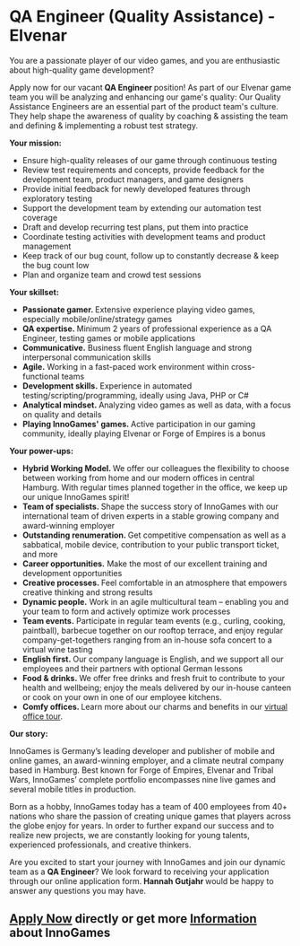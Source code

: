 <h1>QA Engineer (Quality Assistance) - Elvenar</h1>
<p>You are a passionate player of our video games, and you are enthusiastic about high-quality game development?</p><p>Apply now for our vacant<strong>&nbsp;QA Engineer&nbsp;</strong>position! As part of our&nbsp;Elvenar&nbsp;game team you will be analyzing and enhancing our game's quality: Our Quality Assistance Engineers are an essential part of the product team's culture. They help shape the awareness of quality by coaching &amp; assisting the team and defining &amp; implementing a robust test strategy.</p><p><strong>Your mission:</strong></p><ul><li>Ensure high-quality releases of our game through continuous testing</li><li>Review test requirements and concepts, provide feedback for the development team, product managers, and game designers</li><li>Provide initial feedback for newly developed features through exploratory testing</li><li>Support the development team by extending our automation test coverage</li><li>Draft and develop recurring test plans, put them into practice</li><li>Coordinate testing activities with development teams and product management</li><li>Keep track of our bug count, follow up to constantly decrease &amp; keep the bug count low</li><li>Plan and organize team and crowd test sessions</li></ul><p><strong>Your skillset:</strong></p><ul><li><strong>Passionate gamer.&nbsp;</strong>Extensive experience playing video games, especially mobile/online/strategy games</li><li><strong>QA expertise.<span>&nbsp;</span></strong>Minimum 2 years of professional experience as a QA Engineer, testing games or mobile applications</li><li><strong>Communicative.</strong><span>&nbsp;</span>Business fluent English language and strong interpersonal&nbsp;communication skills</li><li><strong>Agile.</strong><span>&nbsp;</span>Working&nbsp;in a fast-paced work environment within cross-functional teams</li><li><strong>Development skills.</strong><span>&nbsp;</span>Experience in automated testing/scripting/programming, ideally using Java, PHP or C#</li><li><strong>Analytical mindset.&nbsp;</strong><span>Analyzing video games as well as data, with a focus on quality and details</span></li><li><strong>Playing InnoGames' games.</strong><span><strong>&nbsp;</strong>Active participation in our gaming community, ideally playing Elvenar or Forge of Empires is a bonus</span></li></ul><p><strong>Your power-ups:</strong></p><ul><li><strong><span>Hybrid Working Model. </span></strong><span>We offer our colleagues the flexibility to choose between working from home and our modern offices in central Hamburg. With regular times planned together in the office, we keep up our unique InnoGames spirit!</span></li><li><strong>Team of specialists.&nbsp;</strong>Shape the success story of InnoGames with our international team of driven experts in a stable growing company and award-winning employer</li><li><strong>Outstanding renumeration.&nbsp;</strong>Get competitive compensation as well as a sabbatical, mobile device, contribution to your public transport ticket, and more</li><li><strong>Career opportunities.</strong><span>&nbsp;</span>Make the most of our excellent training and development opportunities</li><li><strong>Creative processes.&nbsp;</strong>Feel comfortable in an atmosphere that empowers creative thinking and strong results</li><li><strong>Dynamic people.</strong><span>&nbsp;</span>Work in an agile multicultural team &ndash; enabling you and your team to form and actively optimize work processes<strong></strong></li><li><span><strong>Team events.</strong>&nbsp;Participate in regular team events (e.g., curling, cooking, paintball), barbecue together on our rooftop terrace, and enjoy regular company-get-togethers ranging from an in-house sofa concert to a virtual wine tasting</span></li><li><strong>English first.&nbsp;</strong>Our company language is English, and we support all our employees and their partners with optional German lessons</li><li><strong>Food &amp; drinks.&nbsp;</strong>We offer free drinks and fresh fruit to contribute to your health and wellbeing; enjoy the meals delivered by our in-house canteen or cook on your own in one of our employee kitchens.</li><li><strong>Comfy offices. </strong>Learn more about our charms and benefits in our<span>&nbsp;</span><a rel="nofollow" href="https://www.youtube.com/watch?v=yZR6GlDxRag">virtual office tour</a>.</li></ul><p><strong>Our story:</strong></p><p>InnoGames is Germany&rsquo;s leading developer and publisher of mobile and online games, an award-winning employer, and a climate neutral company based in Hamburg. Best known for Forge of Empires, Elvenar and Tribal Wars, InnoGames&rsquo; complete portfolio encompasses nine live games and several mobile titles in production.</p><p><span>Born as a hobby, InnoGames today has a team of 400 employees from 40+ nations who share the passion of creating unique games that players across the globe enjoy for years. In order to further expand our success and to realize new projects, we are constantly looking for young talents, experienced professionals, and creative thinkers.</span></p><p>Are you excited to start your journey with InnoGames and join our dynamic team as a<span>&nbsp;</span><strong>QA Engineer</strong>? We look forward to receiving your application through our online application form.<strong>&nbsp;Hannah Gutjahr&nbsp;</strong>would be happy to answer any questions you may have.</p>

<h2><a href="https://jobs.jobvite.com/careers/innogames/job/omLFhfwN/apply?__jvst=Job+Board&__jvsd=github_jobs_repo">Apply Now</a> directly or get more <a href="https://www.innogames.com/career/detail/job/qa-engineer-quality-assistance-elvenar/?s=github_jobs_repo">Information</a> about InnoGames</h2>